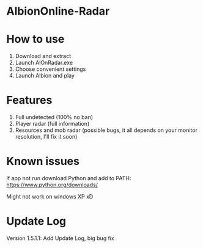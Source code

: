 # AlbionOnline-Radar

# How to use
  1. Download and extract
  2. Launch AlOnRadar.exe
  3. Choose convenient settings
  4. Launch Albion and play
# Features
 1. Full undetected (100% no ban)
 2. Player radar (full information)
 3. Resources and mob radar (possible bugs, it all depends on your monitor resolution, I'll fix it soon)
# Known issues
If app not run download Python and add to PATH: https://www.python.org/downloads/

Might not work on windows XP xD
# Update Log
  Version 1.5.1.1:
  Add Update Log, big bug fix
